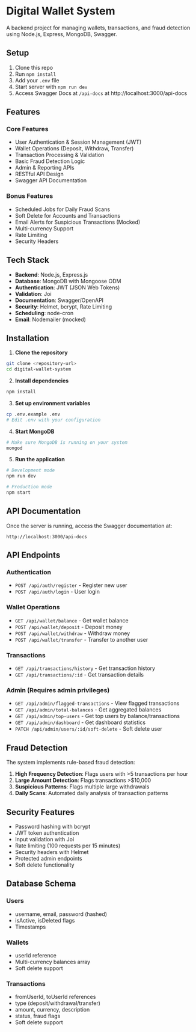 # Digital Wallet System

A backend project for managing wallets, transactions, and fraud detection using Node.js, Express, MongoDB, Swagger.

## Setup

1. Clone this repo
2. Run `npm install`
3. Add your `.env` file
4. Start server with `npm run dev`
5. Access Swagger Docs at `/api-docs` at http://localhost:3000/api-docs

## Features

### Core Features
-  User Authentication & Session Management (JWT)
-  Wallet Operations (Deposit, Withdraw, Transfer)
-  Transaction Processing & Validation
-  Basic Fraud Detection Logic
-  Admin & Reporting APIs
-  RESTful API Design
-  Swagger API Documentation

### Bonus Features
-  Scheduled Jobs for Daily Fraud Scans
-  Soft Delete for Accounts and Transactions
-  Email Alerts for Suspicious Transactions (Mocked)
-  Multi-currency Support
-  Rate Limiting
-  Security Headers

## Tech Stack

- **Backend**: Node.js, Express.js
- **Database**: MongoDB with Mongoose ODM
- **Authentication**: JWT (JSON Web Tokens)
- **Validation**: Joi
- **Documentation**: Swagger/OpenAPI
- **Security**: Helmet, bcrypt, Rate Limiting
- **Scheduling**: node-cron
- **Email**: Nodemailer (mocked)

## Installation

1. **Clone the repository**
```bash
git clone <repository-url>
cd digital-wallet-system
```

2. **Install dependencies**
```bash
npm install
```

3. **Set up environment variables**
```bash
cp .env.example .env
# Edit .env with your configuration
```

4. **Start MongoDB**
```bash
# Make sure MongoDB is running on your system
mongod
```

5. **Run the application**
```bash
# Development mode
npm run dev

# Production mode
npm start
```

## API Documentation

Once the server is running, access the Swagger documentation at:
```
http://localhost:3000/api-docs
```

## API Endpoints

### Authentication
- `POST /api/auth/register` - Register new user
- `POST /api/auth/login` - User login

### Wallet Operations
- `GET /api/wallet/balance` - Get wallet balance
- `POST /api/wallet/deposit` - Deposit money
- `POST /api/wallet/withdraw` - Withdraw money
- `POST /api/wallet/transfer` - Transfer to another user

### Transactions
- `GET /api/transactions/history` - Get transaction history
- `GET /api/transactions/:id` - Get transaction details

### Admin (Requires admin privileges)
- `GET /api/admin/flagged-transactions` - View flagged transactions
- `GET /api/admin/total-balances` - Get aggregated balances
- `GET /api/admin/top-users` - Get top users by balance/transactions
- `GET /api/admin/dashboard` - Get dashboard statistics
- `PATCH /api/admin/users/:id/soft-delete` - Soft delete user

## Fraud Detection

The system implements rule-based fraud detection:

1. **High Frequency Detection**: Flags users with >5 transactions per hour
2. **Large Amount Detection**: Flags transactions >$10,000
3. **Suspicious Patterns**: Flags multiple large withdrawals
4. **Daily Scans**: Automated daily analysis of transaction patterns

## Security Features

- Password hashing with bcrypt
- JWT token authentication
- Input validation with Joi
- Rate limiting (100 requests per 15 minutes)
- Security headers with Helmet
- Protected admin endpoints
- Soft delete functionality

## Database Schema

### Users
- username, email, password (hashed)
- isActive, isDeleted flags
- Timestamps

### Wallets
- userId reference
- Multi-currency balances array
- Soft delete support

### Transactions
- fromUserId, toUserId references
- type (deposit/withdrawal/transfer)
- amount, currency, description
- status, fraud flags
- Soft delete support



